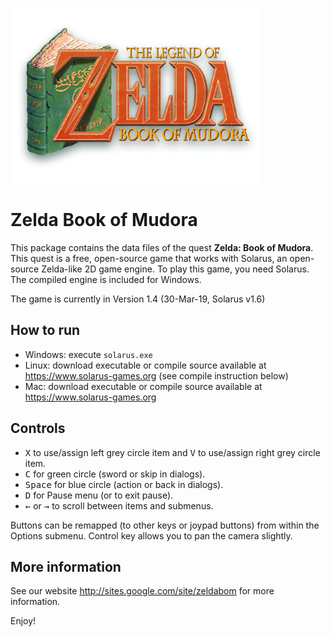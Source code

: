 ![Zelda Book of Mudora logo](data/logos/logo@2x.png)

# Zelda Book of Mudora

This package contains the data files of the quest **Zelda: Book of Mudora**.
This quest is a free, open-source game that works with Solarus,
an open-source Zelda-like 2D game engine.
To play this game, you need Solarus. The compiled engine is included for Windows.

The game is currently in Version 1.4 (30-Mar-19, Solarus v1.6)

## How to run

* Windows: execute `solarus.exe`
* Linux: download executable or compile source available at <https://www.solarus-games.org> (see compile instruction below)
* Mac: download executable or compile source available at <https://www.solarus-games.org>

## Controls

* <kbd>X</kbd> to use/assign left grey circle item and <kbd>V</kbd> to use/assign right grey circle item.
* <kbd>C</kbd> for green circle (sword or skip in dialogs).
* <kbd>Space</kbd> for blue circle (action or back in dialogs).
* <kbd>D</kbd> for Pause menu (or to exit pause).
* <kbd>←</kbd> or <kbd>→</kbd> to scroll between items and submenus.

Buttons can be remapped (to other keys or joypad buttons) from within the Options submenu.
Control key allows you to pan the camera slightly.

## More information

See our website http://sites.google.com/site/zeldabom for more information.

Enjoy!
